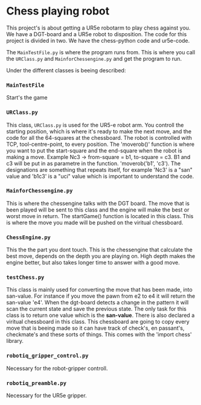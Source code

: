 # Chess playing robot

This project's is about getting a UR5e robotarm to play chess against you. We have a DGT-board and a UR5e robot to disposition.
The code for this project is divided in two. We have the chess-python code and ur5e-code. 

The ```MainTestFile.py``` is where the program runs from. This is where you call the ```URClass.py``` and ```MainforChessengine.py``` and get the program to run.

Under the different classes is beeing described:

### ```MainTestFile```
Start's the game


### ```URClass.py```
This class, ```URClass.py``` is used for the UR5-e robot arm. You controll the starting position, which is where it's ready to make the next move, and the code for all the 64-squares at the chessboard. 
The robot is controlled with TCP, tool-centre-point, to every position. The 'moverob()' function is where you want to put the start-square and the end-square when the robot is making a move. Example Nc3 -> from-square = b1, to-square = c3. B1 and c3 will be put in as parametre in the function. 'moverob('b1', 'c3'). The designations are something that repeats itself, for example 'Nc3' is a "san" value and 'b1c3' is a "uci" value which is important to understand the code.

### ```MainforChessengine.py```
This is where the chessengine talks with the DGT board. The move that is been played will be sent to this class and the engine will make the best or worst move in return. The startGame() function is located in this class. This is where the move you made will be pushed on the viritual chessboard.

### ```ChessEngine.py```
This the the part you dont touch. This is the chessengine that calculate the best move, depends on the depth you are playing on. High depth makes the engine better, but also takes longer time to answer with a good move.

### ```testChess.py```
This class is mainly used for converting the move that has been made, into san-value. For instance if you move the pawn from e2 to e4 it will return the san-value 'e4'. When the dgt-board detects a change in the pattern it will scan the current state and save the previous state. The only task for this class is to return one value which is the **san-value**. There is also declared a viritual chessboard in this class. This chessboard are going to copy every move that is beeing made so it can have track of check's, en passant's, checkmate's and these sorts of things. This comes with the 'import chess' library. 

### ```robotiq_gripper_control.py```
Necessary for the robot-gripper controll.

### ```robotiq_preamble.py```
Necessary for the UR5e gripper.



